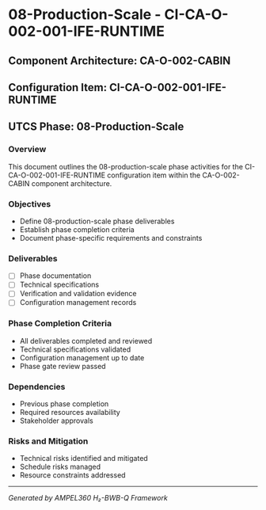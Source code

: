 # 08-Production-Scale - CI-CA-O-002-001-IFE-RUNTIME

## Component Architecture: CA-O-002-CABIN
## Configuration Item: CI-CA-O-002-001-IFE-RUNTIME
## UTCS Phase: 08-Production-Scale

### Overview
This document outlines the 08-production-scale phase activities for the CI-CA-O-002-001-IFE-RUNTIME configuration item within the CA-O-002-CABIN component architecture.

### Objectives
- Define 08-production-scale phase deliverables
- Establish phase completion criteria
- Document phase-specific requirements and constraints

### Deliverables
- [ ] Phase documentation
- [ ] Technical specifications
- [ ] Verification and validation evidence
- [ ] Configuration management records

### Phase Completion Criteria
- All deliverables completed and reviewed
- Technical specifications validated
- Configuration management up to date
- Phase gate review passed

### Dependencies
- Previous phase completion
- Required resources availability
- Stakeholder approvals

### Risks and Mitigation
- Technical risks identified and mitigated
- Schedule risks managed
- Resource constraints addressed

---
*Generated by AMPEL360 H₂-BWB-Q Framework*
